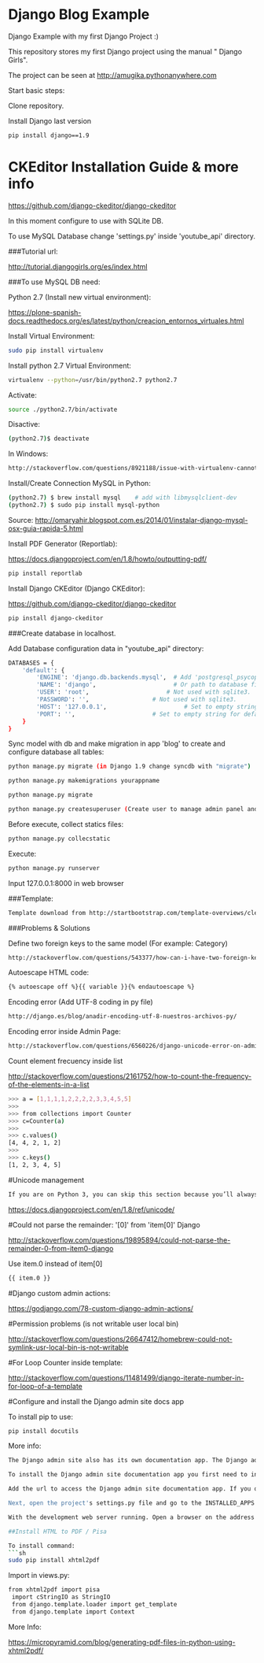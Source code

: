 # Django Blog Example
Django Example with my first Django Project :)

This repository stores my first Django project using the manual " Django Girls".

The project can be seen at http://amugika.pythonanywhere.com

Start basic steps:

Clone repository.

Install Django last version

```sh
pip install django==1.9
```

# CKEditor Installation Guide & more info

https://github.com/django-ckeditor/django-ckeditor

In this moment configure to use with SQLite DB.

To use MySQL Database change 'settings.py' inside 'youtube_api' directory.

###Tutorial url:

http://tutorial.djangogirls.org/es/index.html

###To use MySQL DB need:

Python 2.7 (Install new virtual environment):

https://plone-spanish-docs.readthedocs.org/es/latest/python/creacion_entornos_virtuales.html

Install Virtual Environment:
```sh
sudo pip install virtualenv
```
Install python 2.7 Virtual Environment:

```sh
virtualenv --python=/usr/bin/python2.7 python2.7
```

Activate:

```sh
source ./python2.7/bin/activate
```

Disactive:

```sh
(python2.7)$ deactivate
```

In Windows:

```sh
http://stackoverflow.com/questions/8921188/issue-with-virtualenv-cannot-activate
```

Install/Create Connection MySQL in Python:

```sh
(python2.7) $ brew install mysql    # add with libmysqlclient-dev
(python2.7) $ sudo pip install mysql-python
```
Source: http://omaryahir.blogspot.com.es/2014/01/instalar-django-mysql-osx-guia-rapida-5.html

Install PDF Generator (Reportlab):

https://docs.djangoproject.com/en/1.8/howto/outputting-pdf/

```sh
pip install reportlab
```

Install Django CKEditor (Django CKEditor):

https://github.com/django-ckeditor/django-ckeditor

```sh
pip install django-ckeditor
```

###Create database in localhost.

Add Database configuration data in "youtube_api" directory:

```sh
DATABASES = {
    'default': {
        'ENGINE': 'django.db.backends.mysql',  # Add 'postgresql_psycopg2', 'postgresql', 'mysql', 'sqlite3' or 'oracle'.
        'NAME': 'django',                      # Or path to database file if using sqlite3.
        'USER': 'root',                      # Not used with sqlite3.
        'PASSWORD': '',                  # Not used with sqlite3.
        'HOST': '127.0.0.1',                      # Set to empty string for localhost. Not used with sqlite3.
        'PORT': '',                      # Set to empty string for default. Not used with sqlite3.
    }
}
```

Sync model with db and make migration in app 'blog' to create and configure database all tables:

```sh
python manage.py migrate (in Django 1.9 change syncdb with "migrate")

python manage.py makemigrations yourappname

python manage.py migrate

python manage.py createsuperuser (Create user to manage admin panel and content)

```

Before execute, collect statics files:

```sh
python manage.py collecstatic
```

Execute:
```sh
python manage.py runserver
```

Input 127.0.0.1:8000 in web browser

###Template:
```sh
Template download from http://startbootstrap.com/template-overviews/clean-blog/
```

###Problems & Solutions

Define two foreign keys to the same model (For example: Category)

```sh
http://stackoverflow.com/questions/543377/how-can-i-have-two-foreign-keys-to-the-same-model-in-django
```

Autoescape HTML code:

```sh
{% autoescape off %}{{ variable }}{% endautoescape %} 
```

Encoding error (Add UTF-8 coding in py file)

```sh
http://django.es/blog/anadir-encoding-utf-8-nuestros-archivos-py/
```

Encoding error inside Admin Page:

```sh
http://stackoverflow.com/questions/6560226/django-unicode-error-on-admin-page
```

Count element frecuency inside list

http://stackoverflow.com/questions/2161752/how-to-count-the-frequency-of-the-elements-in-a-list

```sh
>>> a = [1,1,1,1,2,2,2,2,3,3,4,5,5]
>>>
>>> from collections import Counter
>>> c=Counter(a)
>>>
>>> c.values()
[4, 4, 2, 1, 2]
>>>
>>> c.keys()
[1, 2, 3, 4, 5]
```

#Unicode management

```sh
If you are on Python 3, you can skip this section because you’ll always create __str__() rather than __unicode__(). If you’d like compatibility with Python 2, you can decorate your model class with python_2_unicode_compatible(). In python 2 create with __unicode__()
```

https://docs.djangoproject.com/en/1.8/ref/unicode/

#Could not parse the remainder: '[0]' from 'item[0]' Django

http://stackoverflow.com/questions/19895894/could-not-parse-the-remainder-0-from-item0-django

Use item.0 instead of item[0]

```sh
{{ item.0 }}
```

#Django custom admin actions:

https://godjango.com/78-custom-django-admin-actions/


#Permission problems (is not writable user local bin)

http://stackoverflow.com/questions/26647412/homebrew-could-not-symlink-usr-local-bin-is-not-writable

#For Loop Counter inside template:

http://stackoverflow.com/questions/11481499/django-iterate-number-in-for-loop-of-a-template

#Configure and install the Django admin site docs app

To install pip to use:

```sh
pip install docutils
```
More info:
```sh
The Django admin site also has its own documentation app. The Django admin site documentation app not only provides information about the operation of the admin site itself, but also includes other general documentation about Django filters for Django templates. More importantly, the Django admin site documentation app introspects the source code for all installed project apps to present documentation on controller methods and model objects (i.e. documentation embedded in the source code of app models.py and views.py files).

To install the Django admin site documentation app you first need to install the docutils Python package with the pip package manager executing the following command: pip install docutils. Once you install the docutils package, you can proceed to install the Django admin site documentation app as any other Django app.

Add the url to access the Django admin site documentation app. If you open the project's urls.py file, in the urlpatterns variable add the line url(r'^admin/doc/', include('django.contrib.admindocs.urls')) -- ensure you add it before the url(r'^admin/'... line to keep the more general matching expressions toward the bottom and more granular expressions on the same url path (e.g./admin) toward the top. This last regular expression pattern tells Django to enable the admin site documentation app on the /admin/doc/ url directory (e.g.http://localhost:8000/admin/doc/).

Next, open the project's settings.py file and go to the INSTALLED_APPS variable. Near the final values in this variable add the line django.contrib.admindocs to enable the Django admin site documentation app.

With the development web server running. Open a browser on the address http://127.0.0.1:8000/admin/doc/ and you should see a page like the one if figure 3.```

##Install HTML to PDF / Pisa

To install command:
```sh
sudo pip install xhtml2pdf
```

Import in views.py:

```sh
from xhtml2pdf import pisa 
 import cStringIO as StringIO 
 from django.template.loader import get_template 
 from django.template import Context 
 ```

More Info:

https://micropyramid.com/blog/generating-pdf-files-in-python-using-xhtml2pdf/


